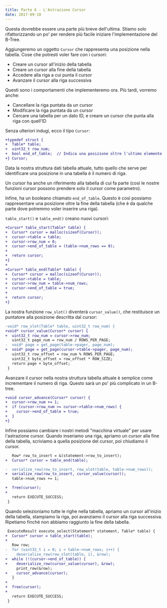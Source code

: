 ```yaml
---
title: Parte 6 - L'Astrazione Cursor
date: 2017-09-10
---
```


Questa dovrebbe essere una parte più breve dell'ultima. Stiamo solo rifattorizzando un po' per rendere più facile iniziare l'implementazione del B-Tree.

Aggiungeremo un oggetto `Cursor` che rappresenta una posizione nella tabella. Cose che potresti voler fare con i cursori:

- Creare un cursor all'inizio della tabella
- Creare un cursor alla fine della tabella
- Accedere alla riga a cui punta il cursor
- Avanzare il cursor alla riga successiva

Questi sono i comportamenti che implementeremo ora. Più tardi, vorremo anche:

- Cancellare la riga puntata da un cursor
- Modificare la riga puntata da un cursor
- Cercare una tabella per un dato ID, e creare un cursor che punta alla riga con quell'ID

Senza ulteriori indugi, ecco il tipo `Cursor`:

```diff
+typedef struct {
+  Table* table;
+  uint32_t row_num;
+  bool end_of_table;  // Indica una posizione oltre l'ultimo elemento
+} Cursor;
```

Data la nostra struttura dati tabella attuale, tutto quello che serve per identificare una posizione in una tabella è il numero di riga.

Un cursor ha anche un riferimento alla tabella di cui fa parte (così le nostre funzioni cursor possono prendere solo il cursor come parametro).

Infine, ha un booleano chiamato `end_of_table`. Questo è così possiamo rappresentare una posizione oltre la fine della tabella (che è da qualche parte dove potremmo voler inserire una riga).

`table_start()` e `table_end()` creano nuovi cursori:

```diff
+Cursor* table_start(Table* table) {
+  Cursor* cursor = malloc(sizeof(Cursor));
+  cursor->table = table;
+  cursor->row_num = 0;
+  cursor->end_of_table = (table->num_rows == 0);
+
+  return cursor;
+}
+
+Cursor* table_end(Table* table) {
+  Cursor* cursor = malloc(sizeof(Cursor));
+  cursor->table = table;
+  cursor->row_num = table->num_rows;
+  cursor->end_of_table = true;
+
+  return cursor;
+}
```

La nostra funzione `row_slot()` diventerà `cursor_value()`, che restituisce un puntatore alla posizione descritta dal cursor:

```diff
-void* row_slot(Table* table, uint32_t row_num) {
+void* cursor_value(Cursor* cursor) {
+  uint32_t row_num = cursor->row_num;
   uint32_t page_num = row_num / ROWS_PER_PAGE;
-  void* page = get_page(table->pager, page_num);
+  void* page = get_page(cursor->table->pager, page_num);
   uint32_t row_offset = row_num % ROWS_PER_PAGE;
   uint32_t byte_offset = row_offset * ROW_SIZE;
   return page + byte_offset;
 }
```

Avanzare il cursor nella nostra struttura tabella attuale è semplice come incrementare il numero di riga. Questo sarà un po' più complicato in un B-tree.

```diff
+void cursor_advance(Cursor* cursor) {
+  cursor->row_num += 1;
+  if (cursor->row_num >= cursor->table->num_rows) {
+    cursor->end_of_table = true;
+  }
+}
```

Infine possiamo cambiare i nostri metodi "macchina virtuale" per usare l'astrazione cursor. Quando inseriamo una riga, apriamo un cursor alla fine della tabella, scriviamo a quella posizione del cursor, poi chiudiamo il cursor.

```diff
   Row* row_to_insert = &(statement->row_to_insert);
+  Cursor* cursor = table_end(table);

-  serialize_row(row_to_insert, row_slot(table, table->num_rows));
+  serialize_row(row_to_insert, cursor_value(cursor));
   table->num_rows += 1;

+  free(cursor);
+
   return EXECUTE_SUCCESS;
 }
 ```

Quando selezioniamo tutte le righe nella tabella, apriamo un cursor all'inizio della tabella, stampiamo la riga, poi avanziamo il cursor alla riga successiva. Ripetiamo finché non abbiamo raggiunto la fine della tabella.

```diff
 ExecuteResult execute_select(Statement* statement, Table* table) {
+  Cursor* cursor = table_start(table);
+
   Row row;
-  for (uint32_t i = 0; i < table->num_rows; i++) {
-    deserialize_row(row_slot(table, i), &row);
+  while (!(cursor->end_of_table)) {
+    deserialize_row(cursor_value(cursor), &row);
     print_row(&row);
+    cursor_advance(cursor);
   }
+
+  free(cursor);
+
   return EXECUTE_SUCCESS;
 }
```